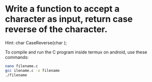 # Write a function to accept a character as input, return case reverse of the character.
Hint: char CaseReverse(char );

To compile and run the C program inside termux on android, use these commands:
```bash
nano filename.c
gcc ilename.c -o filename
./filename
```
